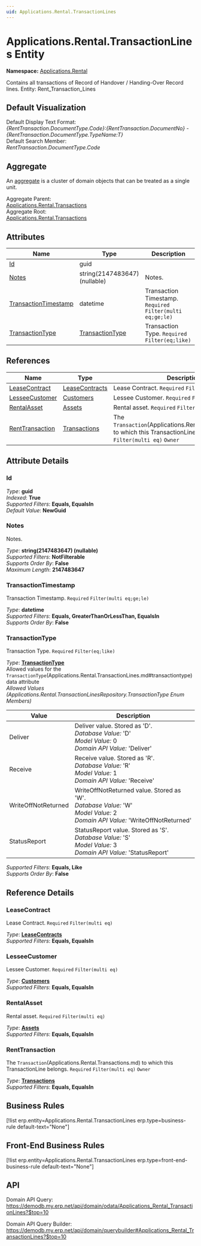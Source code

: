 ```yaml
---
uid: Applications.Rental.TransactionLines
---
```

# Applications.Rental.TransactionLines Entity

**Namespace:** [Applications.Rental](Applications.Rental.md)  

Contains all transactions of Record of Handover / Handing-Over Record lines. Entity: Rent_Transaction_Lines

## Default Visualization
Default Display Text Format:  
_{RentTransaction.DocumentType.Code}:{RentTransaction.DocumentNo} - {RentTransaction.DocumentType.TypeName:T}_  
Default Search Member:  
_RentTransaction.DocumentType.Code_  

## Aggregate
An [aggregate](https://docs.erp.net/tech/advanced/concepts/aggregates.html) is a cluster of domain objects that can be treated as a single unit.  

Aggregate Parent:  
[Applications.Rental.Transactions](Applications.Rental.Transactions.md)  
Aggregate Root:  
[Applications.Rental.Transactions](Applications.Rental.Transactions.md)  

## Attributes

| Name | Type | Description |
| ---- | ---- | --- |
| [Id](Applications.Rental.TransactionLines.md#id) | guid |  
| [Notes](Applications.Rental.TransactionLines.md#notes) | string(2147483647) (nullable) | Notes. 
| [TransactionTimestamp](Applications.Rental.TransactionLines.md#transactiontimestamp) | datetime | Transaction Timestamp. `Required` `Filter(multi eq;ge;le)` 
| [TransactionType](Applications.Rental.TransactionLines.md#transactiontype) | [TransactionType](Applications.Rental.TransactionLines.md#transactiontype) | Transaction Type. `Required` `Filter(eq;like)` 

## References

| Name | Type | Description |
| ---- | ---- | --- |
| [LeaseContract](Applications.Rental.TransactionLines.md#leasecontract) | [LeaseContracts](Applications.Rental.LeaseContracts.md) | Lease Contract. `Required` `Filter(multi eq)` |
| [LesseeCustomer](Applications.Rental.TransactionLines.md#lesseecustomer) | [Customers](Crm.Customers.md) | Lessee Customer. `Required` `Filter(multi eq)` |
| [RentalAsset](Applications.Rental.TransactionLines.md#rentalasset) | [Assets](Applications.Rental.Assets.md) | Rental asset. `Required` `Filter(multi eq)` |
| [RentTransaction](Applications.Rental.TransactionLines.md#renttransaction) | [Transactions](Applications.Rental.Transactions.md) | The `Transaction`(Applications.Rental.Transactions.md) to which this TransactionLine belongs. `Required` `Filter(multi eq)` `Owner` |


## Attribute Details

### Id

_Type_: **guid**  
_Indexed_: **True**  
_Supported Filters_: **Equals, EqualsIn**  
_Default Value_: **NewGuid**  

### Notes

Notes.

_Type_: **string(2147483647) (nullable)**  
_Supported Filters_: **NotFilterable**  
_Supports Order By_: **False**  
_Maximum Length_: **2147483647**  

### TransactionTimestamp

Transaction Timestamp. `Required` `Filter(multi eq;ge;le)`

_Type_: **datetime**  
_Supported Filters_: **Equals, GreaterThanOrLessThan, EqualsIn**  
_Supports Order By_: **False**  

### TransactionType

Transaction Type. `Required` `Filter(eq;like)`

_Type_: **[TransactionType](Applications.Rental.TransactionLines.md#transactiontype)**  
Allowed values for the `TransactionType`(Applications.Rental.TransactionLines.md#transactiontype) data attribute  
_Allowed Values (Applications.Rental.TransactionLinesRepository.TransactionType Enum Members)_  

| Value | Description |
| ---- | --- |
| Deliver | Deliver value. Stored as 'D'. <br /> _Database Value:_ 'D' <br /> _Model Value:_ 0 <br /> _Domain API Value:_ 'Deliver' |
| Receive | Receive value. Stored as 'R'. <br /> _Database Value:_ 'R' <br /> _Model Value:_ 1 <br /> _Domain API Value:_ 'Receive' |
| WriteOffNotReturned | WriteOffNotReturned value. Stored as 'W'. <br /> _Database Value:_ 'W' <br /> _Model Value:_ 2 <br /> _Domain API Value:_ 'WriteOffNotReturned' |
| StatusReport | StatusReport value. Stored as 'S'. <br /> _Database Value:_ 'S' <br /> _Model Value:_ 3 <br /> _Domain API Value:_ 'StatusReport' |

_Supported Filters_: **Equals, Like**  
_Supports Order By_: **False**  


## Reference Details

### LeaseContract

Lease Contract. `Required` `Filter(multi eq)`

_Type_: **[LeaseContracts](Applications.Rental.LeaseContracts.md)**  
_Supported Filters_: **Equals, EqualsIn**  

### LesseeCustomer

Lessee Customer. `Required` `Filter(multi eq)`

_Type_: **[Customers](Crm.Customers.md)**  
_Supported Filters_: **Equals, EqualsIn**  

### RentalAsset

Rental asset. `Required` `Filter(multi eq)`

_Type_: **[Assets](Applications.Rental.Assets.md)**  
_Supported Filters_: **Equals, EqualsIn**  

### RentTransaction

The `Transaction`(Applications.Rental.Transactions.md) to which this TransactionLine belongs. `Required` `Filter(multi eq)` `Owner`

_Type_: **[Transactions](Applications.Rental.Transactions.md)**  
_Supported Filters_: **Equals, EqualsIn**  



## Business Rules

[!list erp.entity=Applications.Rental.TransactionLines erp.type=business-rule default-text="None"]

## Front-End Business Rules

[!list erp.entity=Applications.Rental.TransactionLines erp.type=front-end-business-rule default-text="None"]

## API

Domain API Query:
<https://demodb.my.erp.net/api/domain/odata/Applications_Rental_TransactionLines?$top=10>

Domain API Query Builder:
<https://demodb.my.erp.net/api/domain/querybuilder#Applications_Rental_TransactionLines?$top=10>


